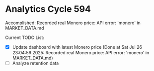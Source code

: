# Analytics Cycle 594

Accomplished: Recorded real Monero price: API error: 'monero' in MARKET_DATA.md

Current TODO List:

- [x] Update dashboard with latest Monero price  (Done at Sat Jul 26 23:04:56 2025: Recorded real Monero price: API error: 'monero' in MARKET_DATA.md)
- [ ] Analyze retention data
